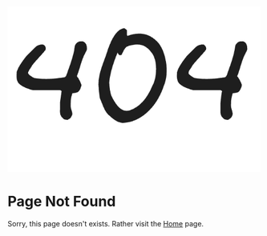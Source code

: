 ![404](./_assets/img/404.png)

# Page Not Found

Sorry, this page doesn't exists. Rather visit the [Home](/) page.